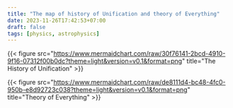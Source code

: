 ```yaml
---
title: "The map of history of Unification and theory of Everything"
date: 2023-11-26T17:42:53+07:00
draft: false
tags: [physics, astrophysics]
---
```


{{< figure src="https://www.mermaidchart.com/raw/30f76141-2bcd-4910-9f16-07312f00b0dc?theme=light&version=v0.1&format=png" title="The History of Unification" >}}

{{< figure src="https://www.mermaidchart.com/raw/de8111d4-bc48-4fc0-950b-e8d92723c038?theme=light&version=v0.1&format=png" title="Theory of Everything" >}}
